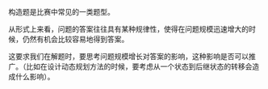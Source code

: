 构造题是比赛中常见的一类题型。

从形式上来看，问题的答案往往具有某种规律性，使得在问题规模迅速增大的时候，仍然有机会比较容易地得到答案。

这要求我们在解题时，要思考问题规模增长对答案的影响，这种影响是否可以推广。（比如在设计动态规划方法的时候，要考虑从一个状态到后继状态的转移会造成什么影响）。
